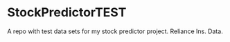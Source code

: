 # StockPredictorTEST
A repo with test data sets for my stock predictor project.
Reliance Ins. Data.
